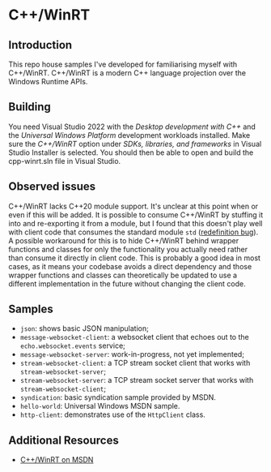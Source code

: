 # C++/WinRT

## Introduction

This repo house samples I've developed for familiarising myself with C++/WinRT. C++/WinRT is a modern C++ language projection over the Windows Runtime APIs.

## Building

You need Visual Studio 2022 with the _Desktop development with C++_ and the _Universal Windows Platform_ development workloads installed. Make sure the _C++/WinRT_ option under _SDKs, libraries, and frameworks_ in Visual Studio Installer is selected. You should then be able to open and build the cpp-winrt.sln file in Visual Studio. 

## Observed issues

C++/WinRT lacks C++20 module support. It's unclear at this point when or even if this will be added. It is possible to consume C++/WinRT by stuffing it into and re-exporting it from a module, but I found that this doesn't play well with client code that consumes the standard module `std` ([redefinition bug](https://developercommunity.visualstudio.com/t/VS2022-175-Preview-3---Compiler-bug-wit/10256508)). A possible workaround for this is to hide C++/WinRT behind wrapper functions and classes for only the functionality you actually need rather than consume it directly in client code. This is probably a good idea in most cases, as it means your codebase avoids a direct dependency and those wrapper functions and classes can theoretically be updated to use a different implementation in the future without changing the client code.

## Samples

* `json`: shows basic JSON manipulation;
* `message-websocket-client`: a websocket client that echoes out to the `echo.websocket.events` service;
* `message-websocket-server`: work-in-progress, not yet implemented;
* `stream-websocket-client`: a TCP stream socket client that works with `stream-websocket-server`;
* `stream-websocket-server`: a TCP stream socket server that works with `stream-websocket-client`;
* `syndication`: basic syndication sample provided by MSDN.
* `hello-world`: Universal Windows MSDN sample.
* `http-client`: demonstrates use of the `HttpClient` class.

## Additional Resources

* [C++/WinRT on MSDN](https://learn.microsoft.com/en-us/windows/uwp/cpp-and-winrt-apis/)
